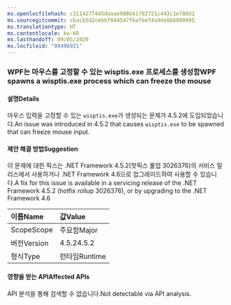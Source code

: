 ```yaml
---
ms.openlocfilehash: c3114277445daaae988b41782721c443c1e780d1
ms.sourcegitcommit: cbacb5d2cebbf044547f6af6e74a9de866800985
ms.translationtype: HT
ms.contentlocale: ko-KR
ms.lasthandoff: 09/05/2020
ms.locfileid: "89496921"
---
```

### <a name="wpf-spawns-a-wisptisexe-process-which-can-freeze-the-mouse"></a><span data-ttu-id="886c6-101">WPF는 마우스를 고정할 수 있는 wisptis.exe 프로세스를 생성함</span><span class="sxs-lookup"><span data-stu-id="886c6-101">WPF spawns a wisptis.exe process which can freeze the mouse</span></span>

#### <a name="details"></a><span data-ttu-id="886c6-102">설명</span><span class="sxs-lookup"><span data-stu-id="886c6-102">Details</span></span>

<span data-ttu-id="886c6-103">마우스 입력을 고정할 수 있는 <code>wisptis.exe</code>가 생성되는 문제가 4.5.2에 도입되었습니다.</span><span class="sxs-lookup"><span data-stu-id="886c6-103">An issue was introduced in 4.5.2 that causes <code>wisptis.exe</code> to be spawned that can freeze mouse input.</span></span>

#### <a name="suggestion"></a><span data-ttu-id="886c6-104">제안 해결 방법</span><span class="sxs-lookup"><span data-stu-id="886c6-104">Suggestion</span></span>

<span data-ttu-id="886c6-105">이 문제에 대한 픽스는 .NET Framework 4.5.2(핫픽스 롤업 3026376)의 서비스 릴리스에서 사용하거나 .NET Framework 4.6으로 업그레이드하여 사용할 수 있습니다.</span><span class="sxs-lookup"><span data-stu-id="886c6-105">A fix for this issue is available in a servicing release of the .NET Framework 4.5.2 (hotfix rollup 3026376), or by upgrading to the .NET Framework 4.6</span></span>

| <span data-ttu-id="886c6-106">이름</span><span class="sxs-lookup"><span data-stu-id="886c6-106">Name</span></span>    | <span data-ttu-id="886c6-107">값</span><span class="sxs-lookup"><span data-stu-id="886c6-107">Value</span></span>       |
|:--------|:------------|
| <span data-ttu-id="886c6-108">Scope</span><span class="sxs-lookup"><span data-stu-id="886c6-108">Scope</span></span>   |<span data-ttu-id="886c6-109">주요함</span><span class="sxs-lookup"><span data-stu-id="886c6-109">Major</span></span>|
|<span data-ttu-id="886c6-110">버전</span><span class="sxs-lookup"><span data-stu-id="886c6-110">Version</span></span>|<span data-ttu-id="886c6-111">4.5.2</span><span class="sxs-lookup"><span data-stu-id="886c6-111">4.5.2</span></span>|
|<span data-ttu-id="886c6-112">형식</span><span class="sxs-lookup"><span data-stu-id="886c6-112">Type</span></span>|<span data-ttu-id="886c6-113">런타임</span><span class="sxs-lookup"><span data-stu-id="886c6-113">Runtime</span></span>|

#### <a name="affected-apis"></a><span data-ttu-id="886c6-114">영향을 받는 API</span><span class="sxs-lookup"><span data-stu-id="886c6-114">Affected APIs</span></span>

<span data-ttu-id="886c6-115">API 분석을 통해 검색할 수 없습니다.</span><span class="sxs-lookup"><span data-stu-id="886c6-115">Not detectable via API analysis.</span></span>

<!--

#### Affected APIs

Not detectable via API analysis.

-->
